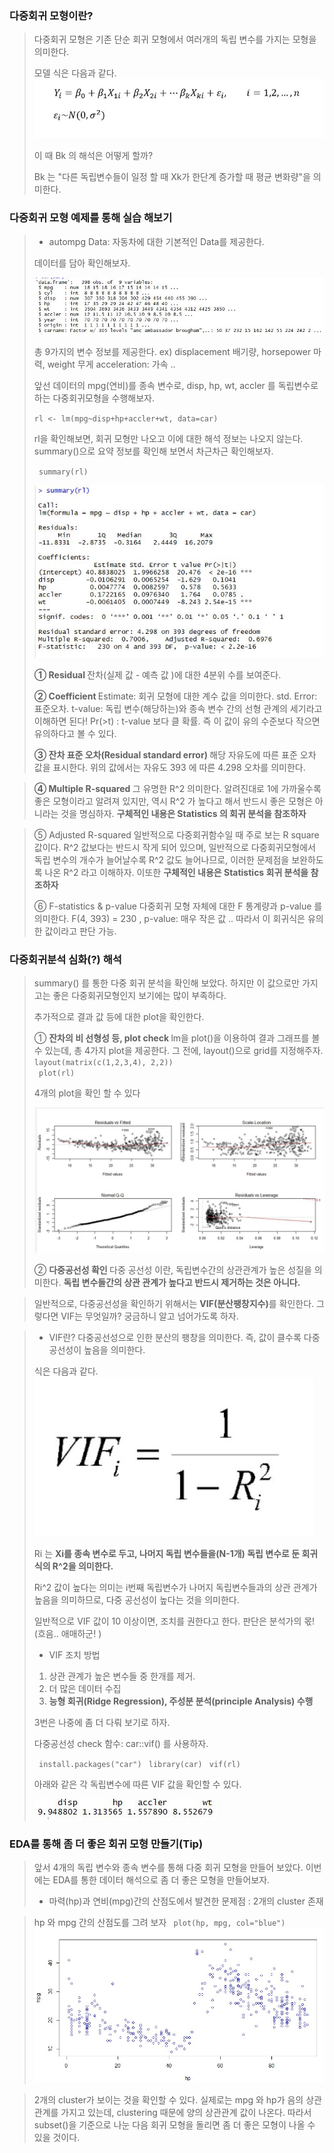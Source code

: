 ### 다중회귀 모형이란?
> 다중회귀 모형은 기존 단순 회귀 모형에서 여러개의 독립 변수를 가지는 모형을 의미한다.
>  
> 모델 식은 다음과 같다.
> ![img](https://github.com/koni114/postech-mooc/blob/master/img/multiR.JPG)
>
> 이 때 Bk 의 해석은 어떻게 할까?
>
> Bk 는 "다른 독립변수들이 일정 할 때 Xk가 한단계 증가할 때 평균 변화량"을 의미한다.
>

### 다중회귀 모형 예제를 통해 실습 해보기
>  * autompg Data: 자동차에 대한 기본적인 Data를 제공한다.
>  
>   데이터를 담아  확인해보자.
>
> ![img](https://github.com/koni114/postech-mooc/blob/master/img/multiR2.jpg)
>
> 총 9가지의 변수 정보를 제공한다.
> ex) displacement 배기량, horsepower 마력, weight 무게 acceleration: 가속 ..
>
>
>  앞선 데이터의 mpg(연비)를 종속 변수로, disp, hp, wt, accler 를 독립변수로 하는 다중회귀모형을 수행해보자.
>
> <code>rl <- lm(mpg~disp+hp+accler+wt, data=car)</code>
>
> rl을 확인해보면, 회귀 모형만 나오고 이에 대한 해석 정보는 나오지 않는다.
> summary()으로 요약 정보를 확인해 보면서 차근차근 확인해보자.
>
>  <code> summary(rl) </code>
>
> ![img](https://github.com/koni114/postech-mooc/blob/master/img/multiR3.jpg)
>
> <b> ① Residual </b>
> 잔차(실제 값 - 예측 값 )에 대한 4분위 수를 보여준다.
>
> <b> ② Coefficient </b>
> Estimate: 회귀 모형에 대한 계수 값을 의미한다.
> std. Error: 표준오차.
> t-value: 독립 변수(해당하는)와 종속 변수 간의 선형 관계의 세기라고 이해하면 된다!
> Pr(>t) : t-value 보다 클 확률. 즉 이 값이 유의 수준보다 작으면 유의하다고 볼 수 있다.
>
> <b> ③ 잔차 표준 오차(Residual standard error) </b>
>  해당 자유도에 따른 표준 오차 값을 표시한다.
>  위의 값에서는 자유도 393 에 따른 4.298 오차를 의미한다.

> <b> ④ Multiple R-squared </b>
>  그 유명한 R^2 의미한다. 알려진대로 1에 가까울수록 좋은 모형이라고 알려져 있지만,
>  역시 R^2 가 높다고 해서 반드시 좋은 모형은 아니라는 것을 명심하자.
> <b> 구체적인 내용은  Statistics 의 회귀 분석을 참조하자</b>

> ⑤ Adjusted R-squared
> 일반적으로 다중회귀함수일 때 주로 보는 R square 값이다.
> R^2 값보다는 반드시 작게 되어 있으며, 일반적으로 다중회귀모형에서 독립 변수의 개수가 늘어날수록 R^2 값도 늘어나므로, 이러한 문제점을 보완하도록 나온 R^2 라고 이해하자.
> 이또한 <b> 구체적인 내용은 Statistics 회귀 분석을 참조하자</b>
>
> ⑥ F-statistics & p-value
> 다중회귀 모형 자체에 대한 F 통계량과 p-value 를 의미한다.
> F(4, 393) = 230 , p-value: 매우 작은 값 ..  따라서 이 회귀식은 유의한 값이라고 판단 가능.

### 다중회귀분석 심화(?) 해석
> summary() 를 통한 다중 회귀 분석을 확인해 보았다.
> 하지만 이 값으로만 가지고는 좋은 다중회귀모형인지 보기에는 많이 부족하다.
>
> 추가적으로 결과 값 등에 대한 plot을 확인한다.
>
>  ① <b> 잔차의 비 선형성 등, plot check </b>
> lm을 plot()을 이용하여 결과 그래프를 볼 수 있는데, 총 4가지 plot을 제공한다.
> 그 전에, layout()으로 grid를 지정해주자.
> <code> layout(matrix(c(1,2,3,4), 2,2)) </code>
> <code> plot(rl) </code>
>  
> 4개의 plot을 확인 할 수 있다
>
>  ![img](https://github.com/koni114/postech-mooc/blob/master/img/multiR4.jpg)
>
> ② <b> 다중공선성 확인 </b>
> 다중 공선성 이란, 독립변수간의 상관관계가 높은 성질을 의미한다.
> <b> 독립 변수들간의 상관 관계가 높다고 반드시 제거하는 것은 아니다.</b>

> 일반적으로, 다중공선성을 확인하기 위해서는 <b>VIF(분산팽창지수)</b>를 확인한다.
> 그렇다면 VIF는 무엇일까? 궁금하니 알고 넘어가도록 하자.

> * VIF란?
> 다중공선성으로 인한 분산의 팽창을 의미한다. 즉, 값이 클수록 다중공선성이 높음을 의미한다.
>
> 식은 다음과 같다.
> ![img](https://github.com/koni114/postech-mooc/blob/master/img/multiR5.jpg)
>
> Ri 는 <b>Xi를 종속 변수로 두고, 나머지 독립 변수들을(N-1개) 독립 변수로 둔 회귀 식의 R^2을 의미한다.</b>
>
> Ri^2 값이 높다는 의미는 i번째 독립변수가 나머지 독립변수들과의 상관 관계가 높음을 의미하므로, 다중 공선성이 높다는 것을 의미한다.
>
> 일반적으로 VIF 값이 10 이상이면, 조치를 권한다고 한다.
> 판단은 분석가의 몫!(흐음.. 애매하군! )
> * VIF 조치 방법
>  1. 상관 관계가 높은 변수들 중 한개를 제거.
>  2. 더 많은 데이터 수집
>  3. <b> 능형 회귀(Ridge Regression), 주성분 분석(principle Analysis) 수행 </b>
>
> 3번은 나중에 좀 더 다뤄 보기로 하자.
>
> 다중공선성 check 함수: car::vif() 를 사용하자.
>
> <code> install.packages("car") </code>
> <code>library(car)</code>
> <code> vif(rl)</code>
>
>  아래와 같은 각 독립변수에 따른 VIF 값을 확인할 수 있다.
>
> ![img](https://github.com/koni114/postech-mooc/blob/master/img/multiR6.jpg)

### EDA를 통해 좀 더 좋은 회귀 모형 만들기(Tip)
> 앞서 4개의 독립 변수와 종속 변수를 통해 다중 회귀 모형을 만들어 보았다.
> 이번에는 EDA를 통한 데이터 해석으로 좀 더 좋은 모형을 만들어보자.
>
> * 마력(hp)과 연비(mpg)간의 산점도에서 발견한 문제점
>  : 2개의 cluster 존재

> hp 와 mpg 간의 산점도를 그려 보자
> <code> plot(hp, mpg, col="blue") </code>
> ![img](https://github.com/koni114/postech-mooc/blob/master/img/multiR7.jpg)

> 2개의 cluster가 보이는 것을 확인할 수 있다.
> 실제로는 mpg 와 hp가 음의 상관관계를 가지고 있는데, clustering 때문에 양의 상관관계 값이 나온다. 따라서 subset()을 기준으로 나눈 다음 회귀 모형을 돌리면 좀 더 좋은 모형이 나올 수 있을 것이다.
>
